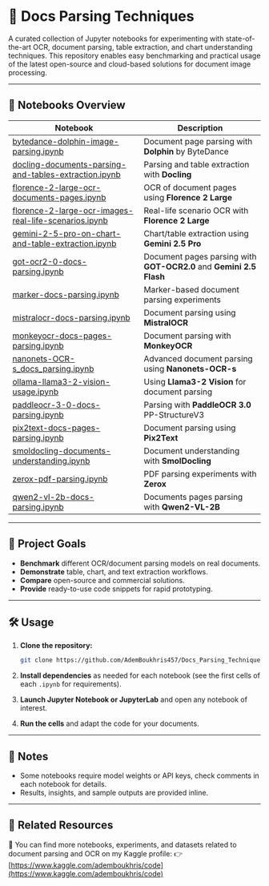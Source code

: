 # 📝 Docs Parsing Techniques

A curated collection of Jupyter notebooks for experimenting with state-of-the-art OCR, document parsing, table extraction, and chart understanding techniques. This repository enables easy benchmarking and practical usage of the latest open-source and cloud-based solutions for document image processing.

---

## 🚀 Notebooks Overview

| Notebook                                                                                                                                                                            | Description                                                         |
| ----------------------------------------------------------------------------------------------------------------------------------------------------------------------------------- | ------------------------------------------------------------------- |
| [bytedance-dolphin-image-parsing.ipynb](https://github.com/AdemBoukhris457/Docs_Parsing_Techniques/blob/main/bytedance-dolphin-image-parsing.ipynb)                                 | Document page parsing with **Dolphin** by ByteDance                 |
| [docling-documents-parsing-and-tables-extraction.ipynb](https://github.com/AdemBoukhris457/Docs_Parsing_Techniques/blob/main/docling-documents-parsing-and-tables-extraction.ipynb) | Parsing and table extraction with **Docling**                       |
| [florence-2-large-ocr-documents-pages.ipynb](https://github.com/AdemBoukhris457/Docs_Parsing_Techniques/blob/main/florence-2-large-ocr-documents-pages.ipynb)                       | OCR of document pages using **Florence 2 Large**                    |
| [florence-2-large-ocr-images-real-life-scenarios.ipynb](https://github.com/AdemBoukhris457/Docs_Parsing_Techniques/blob/main/florence-2-large-ocr-images-real-life-scenarios.ipynb) | Real-life scenario OCR with **Florence 2 Large**                    |
| [gemini-2-5-pro-on-chart-and-table-extraction.ipynb](https://github.com/AdemBoukhris457/Docs_Parsing_Techniques/blob/main/gemini-2-5-pro-on-chart-and-table-extraction.ipynb)       | Chart/table extraction using **Gemini 2.5 Pro**                     |
| [got-ocr2-0-docs-parsing.ipynb](https://github.com/AdemBoukhris457/Docs_Parsing_Techniques/blob/main/got-ocr2-0-docs-parsing.ipynb)                                                 | Document pages parsing with **GOT-OCR2.0** and **Gemini 2.5 Flash** |
| [marker-docs-parsing.ipynb](https://github.com/AdemBoukhris457/Docs_Parsing_Techniques/blob/main/marker-docs-parsing.ipynb)                                                         | Marker-based document parsing experiments                           |
| [mistralocr-docs-parsing.ipynb](https://github.com/AdemBoukhris457/Docs_Parsing_Techniques/blob/main/mistralocr-docs-parsing.ipynb)                                                 | Document parsing using **MistralOCR**                               |
| [monkeyocr-docs-pages-parsing.ipynb](https://github.com/AdemBoukhris457/Docs_Parsing_Techniques/blob/main/monkeyocr-docs-pages-parsing.ipynb)                                       | Document parsing with **MonkeyOCR**                                 |
| [nanonets-OCR-s\_docs\_parsing.ipynb](https://github.com/AdemBoukhris457/Docs_Parsing_Techniques/blob/main/Nanonets-OCR-s_docs_parsing.ipynb)                                       | Advanced document parsing using **Nanonets-OCR-s**                  |
| [ollama-llama3-2-vision-usage.ipynb](https://github.com/AdemBoukhris457/Docs_Parsing_Techniques/blob/main/ollama-llama3-2-vision-usage.ipynb)                                       | Using **Llama3-2 Vision** for document parsing                      |
| [paddleocr-3-0-docs-parsing.ipynb](https://github.com/AdemBoukhris457/Docs_Parsing_Techniques/blob/main/paddleocr-3-0-docs-parsing.ipynb)                                           | Parsing with **PaddleOCR 3.0** PP-StructureV3                       |
| [pix2text-docs-pages-parsing.ipynb](https://github.com/AdemBoukhris457/Docs_Parsing_Techniques/blob/main/pix2text-docs-pages-parsing.ipynb)                                         | Document parsing using **Pix2Text**                                 |
| [smoldocling-documents-understanding.ipynb](https://github.com/AdemBoukhris457/Docs_Parsing_Techniques/blob/main/smoldocling-documents-understanding.ipynb)                         | Document understanding with **SmolDocling**                         |
| [zerox-pdf-parsing.ipynb](https://github.com/AdemBoukhris457/Docs_Parsing_Techniques/blob/main/zerox-pdf-parsing.ipynb)                                                             | PDF parsing experiments with **Zerox**                              |
| [qwen2-vl-2b-docs-parsing.ipynb](https://github.com/AdemBoukhris457/Docs_Parsing_Techniques/blob/main/qwen2-vl-2b-docs-parsing.ipynb)                                                             | Documents pages parsing with **Qwen2-VL-2B**                              |


---

## 📖 Project Goals

* **Benchmark** different OCR/document parsing models on real documents.
* **Demonstrate** table, chart, and text extraction workflows.
* **Compare** open-source and commercial solutions.
* **Provide** ready-to-use code snippets for rapid prototyping.

---

## 🛠️ Usage

1. **Clone the repository:**

   ```bash
   git clone https://github.com/AdemBoukhris457/Docs_Parsing_Techniques.git
   ```
2. **Install dependencies** as needed for each notebook (see the first cells of each `.ipynb` for requirements).
3. **Launch Jupyter Notebook or JupyterLab** and open any notebook of interest.
4. **Run the cells** and adapt the code for your documents.

---

## 📌 Notes

* Some notebooks require model weights or API keys, check comments in each notebook for details.
* Results, insights, and sample outputs are provided inline.

---

## 🔗 Related Resources

📂 You can find more notebooks, experiments, and datasets related to document parsing and OCR on my Kaggle profile:
👉 [https://www.kaggle.com/ademboukhris/code](https://www.kaggle.com/ademboukhris/code)
